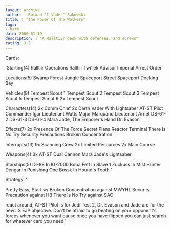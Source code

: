 ```yaml
---
layout: archive
author: ! Roland "I_Vader" Sakowski
title: ! "The Power Of The Walkers"
tags:
- Dark
date: 2000-01-19
description: ! "A Ralltiir deck with defenses, and screws"
rating: 3.5
---
```

Cards: 

'Starting(4)
Ralltiir Operations
Ralltiir
Twi'lek Advisor
Imperial Arrest Order

Locations(5)
Swamp
Forest
Jungle
Spaceport Street
Spaceport Docking Bay

Vehicles(8)
Tempest Scout 1
Tempest Scout 2
Tempest Scout 3
Tempest Scout 5
Tempest Scout 6
2x Tempest Scout

Characters(14)
2x Comm Chief
2x Darth Vader With Lightsaber
AT-ST Pilot
Commander Igar
Lieutenant Watts
Major Marquand
Lieutenant Arnet
DS-61-2
DS-61-3
DS-61-4
Mara Jade, The Emporer's Hand
Dr. Evason

Effects(7)
2x Presence Of The Force
Secret Plans
Reactor Terminal
There Is No Try
Security Precautions
Broken Concentration

Interrupts(13)
9x Scanning Crew
2x Limited Resources
2x Main Course

Weapons(4)
3x AT-ST Dual Cannon
Mara Jade's Lightsaber

Starships(5)
IG-88 In IG-2000
Boba Fett In Slave 1
Zuckuss In Mist Hunter
Dengar In Punishing One
Bossk In Hound's Tooth '

Strategy: '

Pretty Easy, Start w/
Broken Concentration against MWYHL
Security Precaution against HB
There Is No Try against SAC

react around, AT-ST Pilot is for Jedi Test 2, Dr. Evason and Jade are for the new LS EJP objective. Don't be afraid to go beating on your opponent's forces whenever you want cause once you have flipped you can just search for whatever card you need '